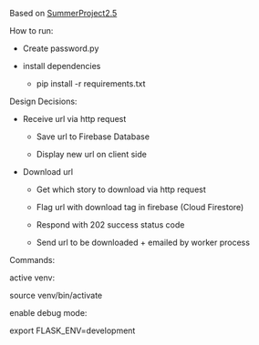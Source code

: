 Based on [SummerProject2.5](https://github.com/DylanB5402/SummerProject2.5)

How to run:

- Create password.py

- install dependencies

    - pip install -r requirements.txt
    
Design Decisions:

- Receive url via http request

    - Save url to Firebase Database

    - Display new url on client side 

- Download url

    - Get which story to download via http request

    - Flag url with download tag in firebase (Cloud Firestore)
    
    - Respond with 202 success status code

    - Send url to be downloaded + emailed by worker process 

Commands:

active venv: 

source venv/bin/activate

enable debug mode:

export FLASK_ENV=development